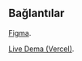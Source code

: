 ## Bağlantılar

[Figma](https://facebook.github.io/create-react-app/docs/getting-started).

[Live Dema (Vercel)](https://www.figma.com/file/4iHJTkLvkt3YZIctt88x26/Untitled).